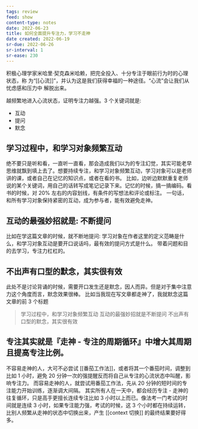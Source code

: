 ```yaml
---
tags: review
feed: show
content-type: notes
date: 2022-06-23
title: 如何全面提升专注力，学习不走神
date created: 2022-06-19
sr-due: 2022-06-26
sr-interval: 1
sr-ease: 230
---
```

积极心理学家米哈里·契克森米哈赖，把完全投入、十分专注于眼前行为时的心理状态，称 为“[[心流]]”，并认为这是我们获得幸福的一种途径。“心流”会让我们从忧虑感和压力中 解脱出来。

越频繁地进入心流状态，证明专注力越强。3 个关键词就是:
- 互动
- 提问
- 默念

## 学习过程中，和学习对象频繁互动

绝不要只是听和看，一直听一直看，那会造成我们以为的专注幻觉，其实可能老早思维就飘到填上去了。想要持续专注，和学习对象频繁互动，学习对象可以是老师讲的课，或者自己在记忆的知识点，或者在看的书。
比如，边听边默默重复老师说的某个关键词，用自己的话转写成笔记记录下来。记忆的时候，搞一搞编码。看书的时候，对 20% 左右的内容划线，有条件的写想法和评论或标注。
一句话，和所有学习对象保持紧密的互动，成为参与者，能有效避免走神。

## 互动的最强妙招就是: 不断提问

比如在学这篇文章的时候，就不断地提问: 学习对象在作者这里的定义范畴是什么，和学习对象互动是要开口说话吗，最有效的提问方式是什么。
带着问题和目的去学习，专注力杠杠的。

## 不出声有口型的默念，其实很有效

此处不是讨论背诵的时候，需要开口发生还是默念，因人而异。但是对于集中注意力这个角度而言，默念效果很棒。
比如当我现在写文章都走神了，我就默念这篇文章的前 3 个标题
> 学习过程中，和学习对象频繁互动
> 互动的最强妙招就是不断提问
> 不出声有口型的默念，其实很有效

## 专注其实就是『走神 - 专注的周期循环』中增大其周期且提高专注比例。

不容易走神的人，大可不必尝试 [[番茄工作法]]，或者将其一个番茄时间，调整到比如 1 小时，避免 20 分钟一次的强提醒反而将自己从专注的心流状态中叫醒，影响专注力。
而容易走神的人，就尝试用番茄工作法，先从 20 分钟的短时间的专注能力开始训练，逐渐调大间隔。
其实所有人在一天中，都会经历专注 - 走神的往复循环，只是高手更擅长连续专注比如 3 小时以上而已。像法考一门考试的时间就是连续 3 小时，如果专注能力强，考试的时候，这 3 个小时都在持续运转，比别人频繁从走神的状态中切换出来，产生 [[context 切换]] 的最终结果要好得多。
